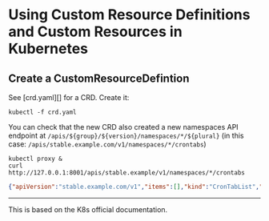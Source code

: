 # Using Custom Resource Definitions and Custom Resources in Kubernetes

## Create a CustomResourceDefintion

See [crd.yaml][] for a CRD.  Create it:

```
kubectl -f crd.yaml
```

You can check that the new CRD also created a new namespaces API endpoint at 
`/apis/${group}/${version}/namespaces/*/${plural}` (in this case:
`/apis/stable.example.com/v1/namespaces/*/crontabs`)

```
kubectl proxy &
curl http://127.0.0.1:8001/apis/stable.example/v1/namespaces/*/crontabs
```

```json
{"apiVersion":"stable.example.com/v1","items":[],"kind":"CronTabList","metadata":{"continue":"","resourceVersion":"69668","selfLink":"/apis/stable.example.com/v1/namespaces/*/crontabs"}}
```

- - - - - 

This is based on the K8s official documentation.
